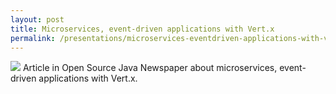 ```yaml
---
layout: post
title: Microservices, event-driven applications with Vert.x
permalink: /presentations/microservices-eventdriven-applications-with-vertx
---
```

[<img src="{{ site.url }}/img/article.svg">]({{site.url}}/presentations/opensource-java-krant.pdf)
Article in Open Source Java Newspaper about microservices, event-driven applications with Vert.x.